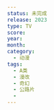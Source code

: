```yaml
---
status: 未完成
release: 2023
type: TV
score:
year:
month:
category:
  - 动漫
tags:
  - A类
  - 漫改
  - 奇幻
  - 公路片
  - 
---
```

